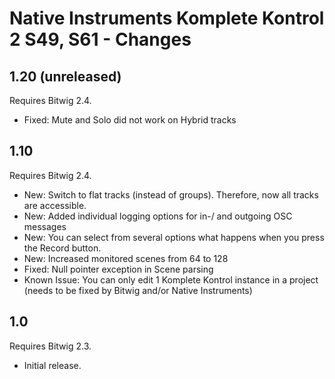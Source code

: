 # Native Instruments Komplete Kontrol 2 S49, S61 - Changes

## 1.20 (unreleased)

Requires Bitwig 2.4.
* Fixed: Mute and Solo did not work on Hybrid tracks


## 1.10

Requires Bitwig 2.4.

* New: Switch to flat tracks (instead of groups). Therefore, now all tracks are accessible.
* New: Added individual logging options for in-/ and outgoing OSC messages
* New: You can select from several options what happens when you press the Record button.
* New: Increased monitored scenes from 64 to 128
* Fixed: Null pointer exception in Scene parsing
* Known Issue: You can only edit 1 Komplete Kontrol instance in a project (needs to be fixed by Bitwig and/or Native Instruments)

## 1.0

Requires Bitwig 2.3.

* Initial release.
